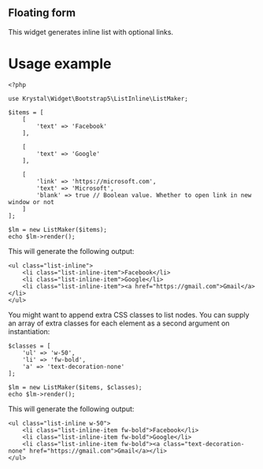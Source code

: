 Floating form
----

This widget generates inline list with optional links.

# Usage example

    <?php
    
    use Krystal\Widget\Bootstrap5\ListInline\ListMaker;
    
    $items = [
        [
            'text' => 'Facebook'
        ],
    
        [
            'text' => 'Google'
        ],
    
        [
            'link' => 'https://microsoft.com',
            'text' => 'Microsoft',
            'blank' => true // Boolean value. Whether to open link in new window or not
        ]
    ];
    
    $lm = new ListMaker($items);
    echo $lm->render();

This will generate the following output:

    <ul class="list-inline">
        <li class="list-inline-item">Facebook</li>
        <li class="list-inline-item">Google</li>
        <li class="list-inline-item"><a href="https://gmail.com">Gmail</a></li>
    </ul>

You might want to append extra CSS classes to list nodes. You can supply an array of extra classes for each element as a second argument on instantiation:

    $classes = [
        'ul' => 'w-50',
        'li' => 'fw-bold',
        'a' => 'text-decoration-none'
    ];
    
    $lm = new ListMaker($items, $classes);
    echo $lm->render();


This will generate the following output:

    <ul class="list-inline w-50">
        <li class="list-inline-item fw-bold">Facebook</li>
        <li class="list-inline-item fw-bold">Google</li>
        <li class="list-inline-item fw-bold"><a class="text-decoration-none" href="https://gmail.com">Gmail</a></li>
    </ul>
    